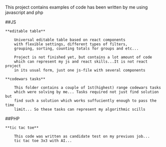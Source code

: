 This project contains examples of code 
has been written by me using javascript and php

##JS
	
    **editable table**
	
		Universal editable table based on react components
		with flexible settings, different types of filters,
		grouping, sorting, counting totals for groups and etc...
		
		Project is not finished yet, but contains a lot amount of code
		which can represent my js and react skills...It is not react project
		in its usual form, just one js-file with several components
		
	**codewars tasks**
	
		This folder contains a couple of 1st(highest) range codewars tasks 
		which were solving by me... Tasks required not just find solution but
		find such a solution which works suffuciently enough to pass the time 
		limit... So these tasks can represent my algorithmic scills
		
##PHP

	**tic tac toe**
	
		This code was written as candidate test on my previuos job... 
		tic tac toe 3x3 with AI... 
